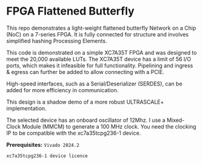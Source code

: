 # FPGA Flattened Butterfly
This repo demonstrates a light-weight flattened butterfly Network on a Chip (NoC) on a 7-series FPGA. It is fully connected for structure and involves simplified hashing Processing Elements.

This code is demonstrated on a simple XC7A35T FPGA and was designed to meet the 20,000 available LUTs. The XC7A35T device has a limit of 56 I/O ports, which makes it infeasible for full functionality. Pipelining and ingress & egress can further be added to allow connecting with a PCIE.  

High-speed interfaces, such as a Serial/Deserializer (SERDES), can be added for more efficiency in communication. 

This design is a shadow demo of a more robust ULTRASCALE+ implementation. 

The selected device has an onboard oscillator of 12Mhz. I use a Mixed-Clock Module (MMCM) to generate a 100 MHz clock. You need the clocking IP to be compatible with the xc7a35tcpg236-1 device. 

**Prerequisites:**
```Vivado 2024.2```

```xc7a35tcpg236-1 device licence``` 


